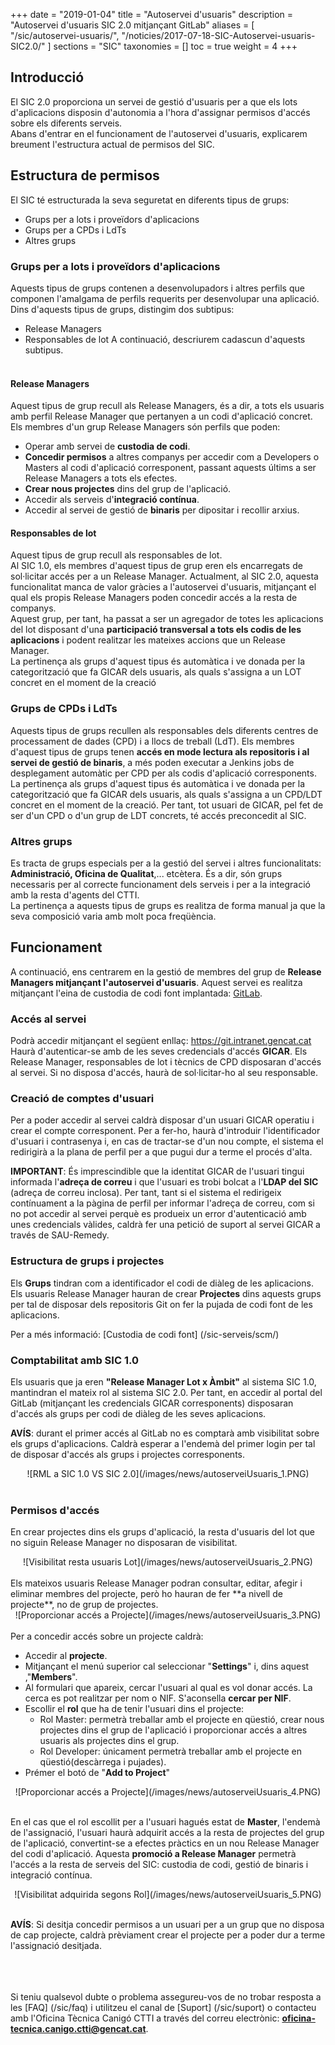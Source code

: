 +++
date = "2019-01-04"
title = "Autoservei d'usuaris"
description = "Autoservei d'usuaris SIC 2.0 mitjançant GitLab"
aliases = [
    "/sic/autoservei-usuaris/",
    "/noticies/2017-07-18-SIC-Autoservei-usuaris-SIC2.0/"
]
sections = "SIC"
taxonomies = []
toc = true
weight = 4
+++

## Introducció

El SIC 2.0 proporciona un servei de gestió d'usuaris per a que els lots d'aplicacions disposin d'autonomia a l'hora d'assignar permisos d'accés sobre els diferents serveis. <br/>
Abans d'entrar en el funcionament de l'autoservei d'usuaris, explicarem breument l'estructura actual de permisos del SIC.

## Estructura de permisos

El SIC té estructurada la seva seguretat en diferents tipus de grups:

* Grups per a lots i proveïdors d'aplicacions
* Grups per a CPDs i LdTs
* Altres grups

### Grups per a lots i proveïdors d'aplicacions

Aquests tipus de grups contenen a desenvolupadors i altres perfils que componen l'amalgama de perfils requerits per desenvolupar una aplicació. Dins d'aquests tipus de grups, distingim dos subtipus:

* Release Managers
* Responsables de lot
A continuació, descriurem cadascun d'aquests subtipus.
<br/><br/>

#### Release Managers

Aquest tipus de grup recull als Release Managers, és a dir, a tots els usuaris amb perfil Release Manager que pertanyen a un codi d'aplicació concret. Els membres d'un grup Release Managers són perfils que poden:

* Operar amb servei de **custodia de codi**.
* **Concedir permisos** a altres companys per accedir com a Developers o Masters al codi d'aplicació corresponent, passant aquests últims a ser Release Managers a tots els efectes.
* **Crear nous projectes** dins del grup de l'aplicació.
* Accedir als serveis d'**integració contínua**.
* Accedir al servei de gestió de **binaris** per dipositar i recollir arxius.

#### Responsables de lot

Aquest tipus de grup recull als responsables de lot. <br/>
Al SIC 1.0, els membres d'aquest tipus de grup eren els encarregats de sol·licitar accés per a un Release Manager. Actualment, al SIC 2.0, aquesta funcionalitat manca de valor gràcies a l'autoservei d'usuaris, mitjançant el qual els propis Release Managers poden concedir accés a la resta de companys. <br/>
Aquest grup, per tant, ha passat a ser un agregador de totes les aplicacions del lot disposant d'una **participació transversal a tots els codis de les aplicacions** i podent realitzar les mateixes accions que un Release Manager. <br/>
La pertinença als grups d'aquest tipus és automàtica i ve donada per la categorització que fa GICAR dels usuaris, als quals s'assigna a un LOT concret en el moment de la creació

### Grups de CPDs i LdTs

Aquests tipus de grups recullen als responsables dels diferents centres de processament de dades (CPD) i a llocs de treball (LdT). Els membres d'aquest tipus de grups tenen **accés en mode lectura als repositoris i al servei de gestió de binaris**, a més poden executar a Jenkins jobs de desplegament automàtic per CPD per als codis d'aplicació corresponents. <br/>
La pertinença als grups d'aquest tipus és automàtica i ve donada per la categorització que fa GICAR dels usuaris, als quals s'assigna a un CPD/LDT concret en el moment de la creació. Per tant, tot usuari de GICAR, pel fet de ser d'un CPD o d'un grup de LDT concrets, té accés preconcedit al SIC.

### Altres grups

Es tracta de grups especials per a la gestió del servei i altres funcionalitats: **Administració, Oficina de Qualitat**,... etcètera. És a dir, són grups necessaris per al correcte funcionament dels serveis i per a la integració amb la resta d'agents del CTTI. <br/>
La pertinença a aquests tipus de grups es realitza de forma manual ja que la seva composició varia amb molt poca freqüència.

## Funcionament

A continuació, ens centrarem en la gestió de membres del grup de **Release Managers mitjançant l'autoservei d'usuaris**.
Aquest servei es realitza mitjançant l'eina de custodia de codi font implantada: [GitLab](https://git.intranet.gencat.cat/).

### Accés al servei

Podrà accedir mitjançant el següent enllaç: https://git.intranet.gencat.cat <br/>
Haurà d'autenticar-se amb de les seves credencials d'accés **GICAR**. Els Release Manager, responsables de lot i tècnics de CPD disposaran d'accés al servei. Si no disposa d'accés, haurà de sol·licitar-ho al seu responsable.

### Creació de comptes d'usuari

Per a poder accedir al servei caldrà disposar d'un usuari GICAR operatiu i crear el compte corresponent. Per a fer-ho, haurà d'introduir l'identificador d'usuari i contrasenya i, en cas de tractar-se d'un nou compte, el sistema el redirigirà a la plana de perfil per a que pugui dur a terme el procés d'alta. <br/>

**IMPORTANT**: És imprescindible que la identitat GICAR de l'usuari tingui informada l'**adreça de correu** i que l'usuari es trobi bolcat a l'**LDAP del SIC** (adreça de correu inclosa). Per tant, tant si el sistema el redirigeix contínuament a la pàgina de perfil per informar l'adreça de correu, com si no pot accedir al servei perquè es produeix un error d'autenticació amb unes credencials vàlides, caldrà fer una petició de suport al servei GICAR a través de SAU-Remedy.

### Estructura de grups i projectes

Els **Grups** tindran com a identificador el codi de diàleg de les aplicacions. Els usuaris Release Manager hauran de crear **Projectes** dins aquests grups per tal de disposar dels repositoris Git on fer la pujada de codi font de les aplicacions.

Per a més informació: [Custodia de codi font] (/sic-serveis/scm/)

### Comptabilitat amb SIC 1.0

Els usuaris que ja eren **"Release Manager Lot x Àmbit"** al sistema SIC 1.0, mantindran el mateix rol al sistema SIC 2.0. Per tant, en accedir al portal del GitLab (mitjançant les credencials GICAR corresponents) disposaran d'accés als grups per codi de diàleg de les seves aplicacions.

**AVÍS**: durant el primer accés al GitLab no es comptarà amb visibilitat sobre els grups d'aplicacions. Caldrà esperar a l'endemà del primer login per tal de disposar d'accés als grups i projectes corresponents.

<center>![RML a SIC 1.0 VS SIC 2.0](/images/news/autoserveiUsuaris_1.PNG)</center>
<br/>

### Permisos d'accés

En crear projectes dins els grups d'aplicació, la resta d'usuaris del lot que no siguin Release Manager no disposaran de visibilitat.

<CENTER>![Visibilitat resta usuaris Lot](/images/news/autoserveiUsuaris_2.PNG)</center>
<br/>
Els mateixos usuaris Release Manager podran consultar, editar, afegir i eliminar membres del projecte, però ho hauran de fer **a nivell de projecte**, no de grup de projectes.

<CENTER>![Proporcionar accés a Projecte](/images/news/autoserveiUsuaris_3.PNG)</center>
<br/>
Per a concedir accés sobre un projecte caldrà:

* Accedir al **projecte**.
* Mitjançant el menú superior cal seleccionar "**Settings**" i, dins aquest ,"**Members**".
* Al formulari que apareix, cercar l'usuari al qual es vol donar accés. La cerca es pot realitzar per nom o NIF. S'aconsella **cercar per NIF**.
* Escollir el **rol** que ha de tenir l'usuari dins el projecte:
	* Rol Master: permetrà treballar amb el projecte en qüestió, crear nous projectes dins el grup de l'aplicació i proporcionar accés a altres usuaris als projectes dins el grup.
	* Rol Developer: únicament permetrà treballar amb el projecte en qüestió(descàrrega i pujades).
* Prémer el botó de "**Add to Project**"

<CENTER>![Proporcionar accés a Projecte](/images/news/autoserveiUsuaris_4.PNG)</center>
<br/>

En el cas que el rol escollit per a l'usuari hagués estat de **Master**, l'endemà de l'assignació, l'usuari haurà adquirit accés a la resta de projectes del grup de l'aplicació, convertint-se a efectes pràctics en un nou Release Manager del codi d'aplicació. Aquesta **promoció a Release Manager** permetrà l'accés a la resta de serveis del SIC: custodia de codi, gestió de binaris i integració contínua.
<CENTER>![Visibilitat adquirida segons Rol](/images/news/autoserveiUsuaris_5.PNG)</center>
<br/>

**AVÍS**: Si desitja concedir permisos a un usuari per a un grup que no disposa de cap projecte, caldrà prèviament crear el projecte per a poder dur a terme l'assignació desitjada.

<br/><br/><br/>
Si teniu qualsevol dubte o problema assegureu-vos de no trobar resposta a les [FAQ] (/sic/faq) i utilitzeu el canal de [Suport] (/sic/suport) o contacteu amb l'Oficina Tècnica Canigó CTTI a través del correu electrònic: **oficina-tecnica.canigo.ctti@gencat.cat**.
